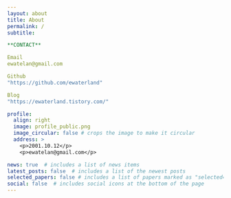 ```yaml
---
layout: about
title: About
permalink: /
subtitle:

**CONTACT**

Email
ewatelan@gmail.com

Github
"https://github.com/ewaterland"

Blog
"https://ewaterland.tistory.com/"

profile:
  align: right
  image: profile_public.png
  image_circular: false # crops the image to make it circular
  address: >
    <p>2001.10.12</p>
    <p>ewatelan@gmail.com</p>

news: true  # includes a list of news items
latest_posts: false  # includes a list of the newest posts
selected_papers: false # includes a list of papers marked as "selected={true}"
social: false  # includes social icons at the bottom of the page
---
```



